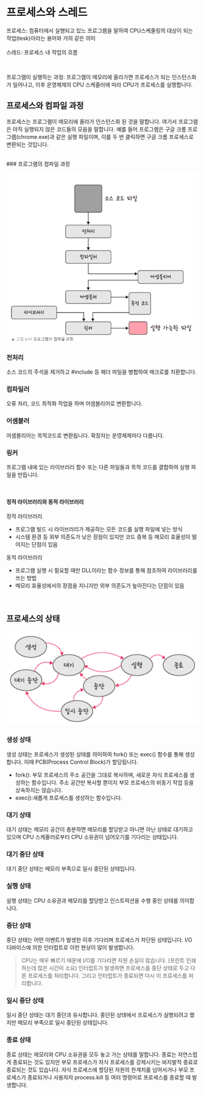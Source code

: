 # 프로세스와 스레드

프로세스: 컴퓨터에서 실행되고 있느 프로그램을 말하여 CPU스케줄링의 대상이 되는 작업(tesk)아라는 용어와 거의 같은 의미  
<br/>
스레드: 프로세스 내 작업의 흐름

<br/>

프로그램이 실행하는 과정: 프로그램이 메모리에 올라가면 프로세스가 되는 인스턴스화가 일어나고, 이후 운영체제의 CPU 스케줄러에 따라 CPU가 프로세스를 실행합니다.

## 프로세스와 컴파일 과정

프로세스는 프로그램이 메모리에 올라가 인스턴스화 된 것을 말합니다. 여기서 프로그램은 아직 실행되지 않은 코드들의 모음을 말합니다. 예를 들어 프로그램은 구글 크롬 프로그램(chrome.exe)과 같은 실행 파일이며, 이를 두 번 클릭하면 구글 크롬 프로세스로 변환되는 것입니다.

<br/>
### 프로그램의 컴파일 과정

![프로그램의 컴파일 과정](./img/image.png)
<br/>

### 전처리

소스 코드의 주석을 제거하고 #include 등 헤더 파일을 병합하여 매크로를 치환합니다.

### 컴파일러

오류 처리, 코드 최적화 작업을 하며 어셈블리어로 변환합니다.

### 어셈블러

어셈블리어는 목적코드로 변환됩니다. 확장자는 운영체제마다 다릅니다.

### 링커

프로그램 내에 있는 라이브러리 함수 또는 다른 파일들과 목적 코드를 결합하여 실행 파일을 만듭니다.

<br/>

#### 정적 라이브러리와 동적 라이브러리

정적 라이브러리

-   프로그램 빌드 시 라이브러리가 제공하는 모든 코드를 실행 파일에 넣는 방식
-   시스템 환경 등 외부 의존도가 낮은 장점이 있지만 코드 중복 등 메모리 효율성이 떨어지는 단점이 있음

동적 라이브러리

-   프로그램 실행 시 필요할 때만 DLL이라는 함수 정보를 통해 참조하여 라이브러리를 쓰는 방법
-   메모리 효율성에서의 장점을 지니지만 외부 의존도가 높아진다는 단점이 있음

<br/>

## 프로세스의 상태

![프로세스의 상태](./img/프로세스상태.png)
<br/>

### 생성 상태

생성 상태는 프로세스가 생성된 상태를 의미하여 fork() 또는 exec() 함수를 통해 생성합니다. 이때 PCB(Process Control Block)가 할당됩니다.

-   fork(): 부모 프로세스의 주소 공간을 그대로 복사하며, 새로운 자식 프로세스를 생성하는 함수입니다. 주소 공간만 복사할 뿐이지 부모 프로세스의 비동기 작업 등을 상속하지는 않습니다.
-   exec():새롭게 프로세스를 생성하는 함수입니다.

### 대기 상태

대기 상태는 메모리 공간이 충분하면 메모리를 할당받고 아니면 아닌 상태로 대기하고 있으며 CPU 스케줄러로부터 CPU 소유권이 넘어오기를 기다리는 상태입니다.

### 대기 중단 상태

대기 중단 상태는 메모리 부족으로 일시 중단된 상태입니다.

### 실행 상태

실행 상태는 CPU 소유권과 메모리를 할당받고 인스트럭션을 수행 중인 상태를 의미합니다.

### 중단 상태

중단 상태는 어떤 이벤트가 발생한 이후 기다리며 프로세스가 차단된 상태입니다. I/O 디바이스에 의한 인터럽트로 이런 현상이 많이 발생합니다.

> CPU는 매우 빠르기 때문에 I/O를 기다리면 자원 손실이 많습니다. (프린트 인쇄하는데 많은 시간이 소요) 인터럽트가 발생하면 프로세스를 중단 상태로 두고 다른 프로세스를 처리합니다. 그리고 인터럽트가 종료되면 다시 이 프로세스를 처리합니다.

### 일시 중단 상태

일시 중단 상태는 대기 중단과 유사합니다. 중단된 상태에서 프로세스가 실행되려고 했지만 메모리 부족으로 일시 중단된 상태입니다.

### 종료 상태

종료 상태는 메모리와 CPU 소유권을 모두 놓고 가는 상태를 말합니다. 종료는 자연스럽게 종료되는 것도 있지만 부모 프로세스가 자식 프로세스를 강제시키는 바지발적 종료로 종료되는 것도 있습니다. 자식 프로세스에 할당된 자원의 한계치를 넘어서거나 부모 프로세스가 종료되거나 사용자자 process.kill 등 여러 명령어로 프로세스를 종료할 때 발생합니다.
